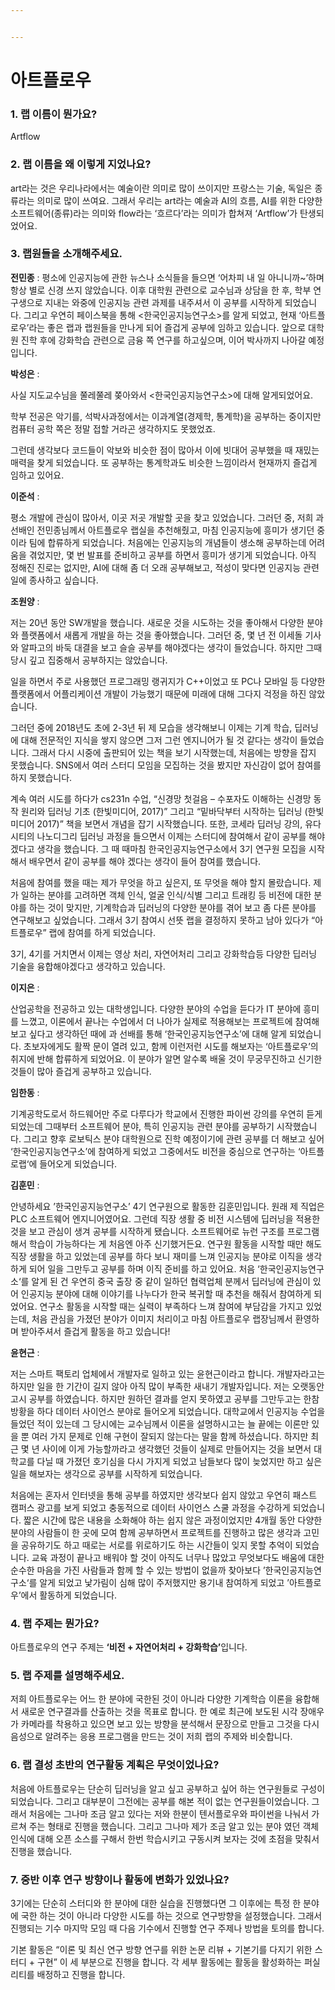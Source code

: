 ```yaml
---


---
```


<h1> 아트플로우 
</h1> <h3>1. 랩 이름이 뭔가요? </h3>
Artflow
 <p></p><h3>2. 랩 이름을 왜 이렇게 지었나요?</h3>
 art라는 것은 우리나라에서는 예술이란 의미로 많이 쓰이지만 프랑스는 기술, 독일은 종류라는 의미로 많이 쓰여요. 그래서 우리는 art라는 예술과 AI의 흐름, AI를 위한 다양한 소프트웨어(종류)라는 의미와 flow라는 ‘흐르다’라는 의미가 합쳐져 ‘Artflow’가 탄생되었어요.<p></p>
<h3>3. 랩원들을 소개해주세요.</h3>
<p><strong>전민종</strong> : 
평소에 인공지능에 관한 뉴스나 소식들을 들으면 ‘어차피 내 일 아니니까~’하며 항상 별로 신경 쓰지 않았습니다. 이후 대학원 관련으로 교수님과 상담을 한 후, 학부 연구생으로 지내는 와중에 인공지능 관련 과제를 내주셔서 이 공부를 시작하게 되었습니다. 그리고 우연히
페이스북을 통해 &lt;한국인공지능연구소&gt;를 알게 되었고, 현재 ‘아트플로우’라는 좋은 랩과 랩원들을 만나게 되어 즐겁게 공부에 임하고 있습니다. 앞으로 대학원 진학 후에 강화학습 관련으로 금융 쪽 연구를 하고싶으며, 이어 박사까지 나아갈 예정입니다.</p>
<p><strong>박성은</strong> :</p>
<p>사실 지도교수님을 쭐레쭐레 쫒아와서 &lt;한국인공지능연구소&gt;에 대해 알게되었어요.
</p><p>학부 전공은 악기를, 석박사과정에서는 이과계열(경제학, 통계학)을 공부하는 중이지만 컴퓨터 공학 쪽은 정말 접할 거라곤 생각하지도 못했었죠.</p>
<p>그런데 생각보다 코드들이 악보와 비슷한 점이 많아서 이에 빗대어 공부했을 때 재밌는 매력을 찾게 되었습니다. 또 공부하는 통계학과도 비슷한 느낌이라서 현재까지 즐겁게 임하고 있어요. </p>
<p><strong>이준석</strong> :</p>
<p> 평소 개발에 관심이 많아서, 이곳 저곳 개발할 곳을 찾고 있었습니다. 그러던 중, 저희 과 선배인 전민종님께서 아트플로우 랩실을 추천해줬고, 마침 인공지능에 흥미가 생기던 중이라 팀에 합류하게 되었습니다. 처음에는 인공지능의 개념들이 생소해 공부하는데 어려움을 겪었지만, 몇 번 발표를 준비하고 공부를 하면서 흥미가 생기게 되었습니다. 아직 정해진 진로는 없지만, AI에 대해 좀 더 오래 공부해보고, 적성이 맞다면 인공지능 관련 일에 종사하고 싶습니다. </p>
<p><strong>조원양</strong> :</p>
<p>저는 20년 동안 SW개발을 했습니다. 새로운 것을 시도하는 것을 좋아해서 다양한 분야와 플랫폼에서 새롭게 개발을 하는 것을 좋아했습니다. 그러던 중, 몇 년 전 이세돌 기사와 알파고의 바둑 대결을 보고 슬슬 공부를 해야겠다는 생각이 들었습니다. 하지만 그때 당시 깊고 집중해서 공부하지는 않았습니다.
</p><p>일을 하면서 주로 사용했던 프로그래밍 랭귀지가 C++이었고 또 PC나 모바일 등 다양한 플랫폼에서 어플리케이션 개발이 가능했기 때문에 미래에 대해 그다지 걱정을 하진 않았습니다.</p>
<p>그러던 중에 2018년도 초에 2-3년 뒤 제 모습을 생각해보니 이제는 기계 학습, 딥러닝에 대해 전문적인 지식을 쌓지 않으면 그저 그런 엔지니어가 될 것 같다는 생각이 들었습니다. 그래서 다시 시중에 출판되어 있는 책을 보기 시작했는데, 처음에는 방향을 잡지 못했습니다. SNS에서 여러 스터디 모임을 모집하는 것을 봤지만 자신감이 없어 참여를 하지 못했습니다.</p>
<p>계속 여러 시도를 하다가 cs231n 수업, “신경망 첫걸음 – 수포자도 이해하는 신경망 동작 원리와 딥러닝 기초 (한빛미디어, 2017)” 그리고 “밑바닥부터 시작하는 딥러닝 (한빛미디어 2017)” 책을 보면서 개념을 잡기 시작했습니다. 또한, 코세라 딥러닝 강의, 유다시티의 나노디그리 딥러닝 과정을 들으면서 이제는 스터디에 참여해서 같이 공부를 해야겠다고 생각을 했습니다. 그 때 때마침 한국인공지능연구소에서 3기 연구원 모집을 시작해서 배우면서 같이 공부를 해야 겠다는 생각이 들어 참여를 했습니다.</p>
<p>처음에 참여를 했을 때는 제가 무엇을 하고 싶은지, 또 무엇을 해야 할지 몰랐습니다. 제가 일하는 분야를 고려하면 객체 인식, 얼굴 인식/식별 그리고 트래킹 등 비전에 대한 분야를 하는 것이 맞지만, 기계학습과 딥러닝의 다양한 분야를 겪어 보고 좀 다른 분야를 연구해보고 싶었습니다. 그래서 3기 참여시 선뜻 랩을 결정하지 못하고 남아 있다가 “아트플로우” 랩에 참여를 하게 되었습니다.</p>
<p>3기, 4기를 거치면서 이제는 영상 처리, 자연어처리 그리고 강화학습등 다양한 딥러닝 기술을 융합해야겠다고 생각하고 있습니다.</p>
<p><strong>이지은</strong> :</p>
<p>산업공학을 전공하고 있는 대학생입니다. 다양한 분야의 수업을 듣다가 IT 분야에 흥미를 느꼈고, 이론에서 끝나는 수업에서 더 나아가 실제로 적용해보는 프로젝트에 참여해보고 싶다고 생각하던 때에 과 선배를 통해 ‘한국인공지능연구소’에 대해 알게 되었습니다. 초보자에게도 활짝 문이 열려 있고, 함께 이런저런 시도를 해보자는 ‘아트플로우’의 취지에 반해 합류하게 되었어요. 이 분야가 알면 알수록 배울 것이 무궁무진하고 신기한 것들이 많아 즐겁게 공부하고 있습니다.</p>
<p><strong>임한동</strong> :</p>
<p>기계공학도로서 하드웨어만 주로 다루다가 학교에서 진행한 파이썬 
강의를 우연히 듣게 되었는데 그때부터 소프트웨어 분야, 특히 
인공지능 관련 분야를 공부하기 시작했습니다. 그리고 향후 로보틱스 분야 대학원으로 진학 예정이기에 관련 공부를 더 해보고 싶어 
‘한국인공지능연구소’에 참여하게 되었고 그중에서도 비전을 중심으로 연구하는 ‘아트플로랩‘에 들어오게 되었습니다.</p>
<p><strong>김훈민</strong> :</p>
<p>안녕하세요 ’한국인공지능연구소’ 4기 연구원으로 활동한 김훈민입니다. 원래 제 직업은 PLC 소프트웨어 엔지니어였어요. 그런데 직장 생활 중 비전 시스템에 딥러닝을 적용한 것을 보고 관심이 생겨 공부를 시작하게 됐습니다. 소프트웨어로 뉴런 구조를 프로그램해서 학습이 가능하다는 게 처음엔 아주 신기했거든요. 연구원 활동을 시작할 때만 해도 직장 생활을 하고 있었는데 공부를 하다 보니 재미를 느껴 인공지능 분야로 이직을 생각하게 되어 일을 그만두고 공부를 하며 이직 준비를 하고 있어요. 처음 ‘한국인공지능연구소‘를 알게 된 건 우연히 중국 출장 중 같이 일하던 협력업체 분께서 딥러닝에 관심이 있어 인공지능 분야에 대해 이야기를 나누다가 한국 복귀할 때 추천을 해줘서 참여하게 되었어요. 연구소 활동을 시작할 때는 실력이 부족하다 느껴 참여에 부담감을 가지고 있었는데, 처음 관심을 가졌던 분야가 이미지 처리이고 마침 아트플로우 랩장님께서 환영하며 받아주셔서 즐겁게 활동을 하고 있습니다!</p>
<p><strong>윤현근</strong> :</p>
<p>저는 스마트 팩토리 업체에서 개발자로 일하고 있는 윤현근이라고 합니다. 개발자라고는 하지만 일을 한 기간이 길지 않아 아직 많이 부족한 새내기 개발자입니다. 저는 오랫동안 고시 공부를 하였습니다. 하지만 원하던 결과를 얻지 못하였고 공부를 그만두고는 한참 방황을 하다 데이터 사이언스 분야로 들어오게 되었습니다. 대학교에서 인공지능 수업을 들었던 적이 있는데 그 당시에는 교수님께서 이론을 설명하시고는 늘 끝에는 이론만 있을 뿐 여러 가지 문제로 인해 구현이 잘되지 않는다는 말을 함께 하셨습니다. 하지만 최근 몇 년 사이에 이게 가능할까라고 생각했던 것들이 실제로 만들어지는 것을 보면서 대학교를 다닐 때 가졌던 호기심을 다시 가지게 되었고 남들보다 많이 늦었지만 하고 싶은 일을 해보자는 생각으로 공부를 시작하게 되었습니다.
</p><p>처음에는 혼자서 인터넷을 통해 공부를 하였지만 생각보다 쉽지 않았고 우연히 패스트 캠퍼스 광고를 보게 되었고 충동적으로 데이터 사이언스 스쿨 과정을 수강하게 되었습니다. 짧은 시간에 많은 내용을 소화해야 하는 쉽지 않은 과정이었지만 4개월 동안 다양한 분야의 사람들이 한 곳에 모여 함께 공부하면서 프로젝트를 진행하고 많은 생각과 고민을 공유하기도 하고 때로는 서로를 위로하기도 하는 시간들이 잊지 못할 추억이 되었습니다. 교육 과정이 끝나고 배워야 할 것이 아직도 너무나 많았고 무엇보다도 배움에 대한 순수한 마음을 가진 사람들과 함께 할 수 있는 방법이 없을까 찾아보다 ’한국인공지능연구소‘를 알게 되었고 낯가림이 심해 많이 주저했지만 용기내 참여하게 되었고 ’아트플로우’에서 활동하게 되었습니다.</p>
<h3>4. 랩 주제는 뭔가요?
</h3><p>아트플로우의 연구 주제는 <strong>‘비전 + 자연어처리 + 강화학습’</strong>입니다.</p>
<h3>5. 랩 주제를 설명해주세요.</h3>
<p>저희 아트플로우는 어느 한 분야에 국한된 것이 아니라 다양한 기계학습 이론을 융합해서 새로운 연구결과를 산출하는 것을 목표로 합니다. 한 예로 최근에 보도된 시각 장애우가 카메라를 착용하고 있으면 보고 있는 방향을 분석해서 문장으로 만들고 그것을 다시 음성으로 알려주는 응용 프로그램을 만드는 것이 저희 랩의 주제와 비슷합니다.</p>
<h3>6. 랩 결성 초반의 연구활동 계획은 무엇이었나요?</h3>
<p>처음에 아트플로우는 단순히 딥러닝을 알고 싶고 공부하고 싶어 하는 연구원들로 구성이 되었습니다. 그리고 대부분이 그전에는 공부를 해본 적이 없는 연구원들이었습니다. 그래서 처음에는 그나마 조금 알고 있다는 저와 한분이 텐서플로우와 파이썬을 나눠서 가르쳐 주는 형태로 진행을 했습니다. 그리고 그나마 제가 조금 알고 있는 분야 였던 객체 인식에 대해 오픈 소스를 구해서 한번 학습시키고 구동시켜 보자는 것에 초점을 맞춰서 진행을 했습니다.</p>
<h3>7. 중반 이후 연구 방향이나 활동에 변화가 있었나요?</h3>
<p>3기에는 단순히 스터디와 한 분야에 대한 실습을 진행했다면 그 이후에는 특정 한 분야에 국한 하는 것이 아니라 다양한 시도를 하는 것으로 연구방향을 설정했습니다. 그래서 진행되는 기수 마지막 모임 때 다음 기수에서 진행할 연구 주제나 방법을 토의를 합니다.
</p><p>기본 활동은 “이론 및 최신 연구 방향 연구를 위한 논문 리뷰 + 기본기를 다지기 위한 스터디 + 구현” 이 세 부분으로 진행을 합니다. 각 세부 활동에는 활동을 활성화하는 퍼실리티를 배정하고 진행을 합니다.</p>

